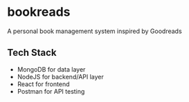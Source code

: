 # bookreads
A personal book management system inspired by Goodreads

## Tech Stack

- MongoDB for data layer
- NodeJS for backend/API layer
- React for frontend
- Postman for API testing


